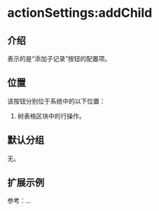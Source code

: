 # actionSettings:addChild

## 介绍

表示的是“添加子记录”按钮的配置项。

## 位置

该按钮分别位于系统中的以下位置：

1. 树表格区块中的行操作。

## 默认分组

无。

## 扩展示例

参考：...
